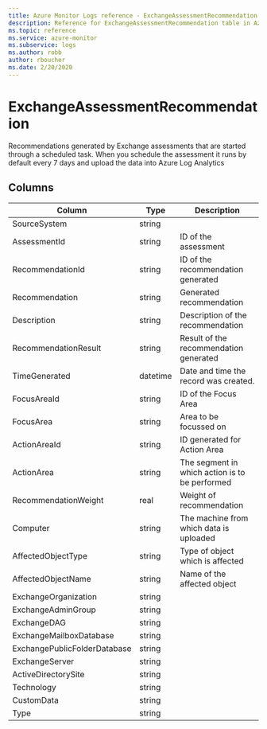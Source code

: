 ```yaml
---
title: Azure Monitor Logs reference - ExchangeAssessmentRecommendation
description: Reference for ExchangeAssessmentRecommendation table in Azure Monitor Logs.
ms.topic: reference
ms.service: azure-monitor
ms.subservice: logs
ms.author: robb
author: rboucher
ms.date: 2/20/2020
---
```


# ExchangeAssessmentRecommendation

 Recommendations generated by Exchange assessments that are started through a scheduled task. When you schedule the assessment it runs by default every 7 days and upload the data into Azure Log Analytics

## Columns

|Column|Type|Description|
|---|---|---|
|SourceSystem|string||
|AssessmentId|string|ID of the assessment|
|RecommendationId|string|ID of the recommendation generated|
|Recommendation|string|Generated recommendation|
|Description|string|Description of the recommendation|
|RecommendationResult|string|Result of the recommendation generated|
|TimeGenerated|datetime|Date and time the record was created.|
|FocusAreaId|string|ID of the Focus Area|
|FocusArea|string|Area to be focussed on|
|ActionAreaId|string|ID generated for Action Area|
|ActionArea|string|The segment in which action is to be performed|
|RecommendationWeight|real|Weight of recommendation|
|Computer|string|The machine from which data is uploaded|
|AffectedObjectType|string|Type of object which is affected|
|AffectedObjectName|string|Name of the affected object|
|ExchangeOrganization|string||
|ExchangeAdminGroup|string||
|ExchangeDAG|string||
|ExchangeMailboxDatabase|string||
|ExchangePublicFolderDatabase|string||
|ExchangeServer|string||
|ActiveDirectorySite|string||
|Technology|string||
|CustomData|string||
|Type|string||
